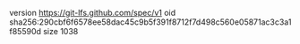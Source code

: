 version https://git-lfs.github.com/spec/v1
oid sha256:290cbf6f6578ee58dac45c9b5f391f8712f7d498c560e05871ac3c3a1f85590d
size 1038
